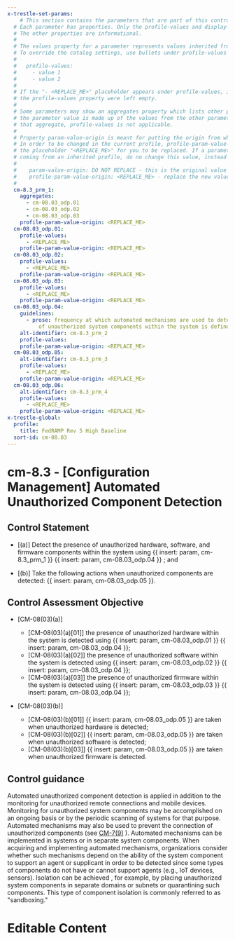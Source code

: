 ```yaml
---
x-trestle-set-params:
    # This section contains the parameters that are part of this control.
  # Each parameter has properties. Only the profile-values and display-name properties are editable.
  # The other properties are informational.
  #
  # The values property for a parameter represents values inherited from the OSCAL catalog.
  # To override the catalog settings, use bullets under profile-values as shown below:
  #
  #   profile-values:
  #     - value 1
  #     - value 2
  #
  # If the "- <REPLACE_ME>" placeholder appears under profile-values, it is the same as if
  # the profile-values property were left empty.
  #
  # Some parameters may show an aggregates property which lists other parameters. This means
  # the parameter value is made up of the values from the other parameters. For parameters
  # that aggregate, profile-values is not applicable.
  #
  # Property param-value-origin is meant for putting the origin from where that parameter comes from.
  # In order to be changed in the current profile, profile-param-value-origin property will be displayed with
  # the placeholder "<REPLACE_ME>" for you to be replaced. If a parameter already has a param-value-origin
  # coming from an inherited profile, do no change this value, instead use profile-param-value-origin as follows:
  #
  #    param-value-origin: DO NOT REPLACE - this is the original value
  #    profile-param-value-origin: <REPLACE_ME> - replace the new value required HERE
  #
  cm-8.3_prm_1:
    aggregates:
      - cm-08.03_odp.01
      - cm-08.03_odp.02
      - cm-08.03_odp.03
    profile-param-value-origin: <REPLACE_ME>
  cm-08.03_odp.01:
    profile-values:
      - <REPLACE_ME>
    profile-param-value-origin: <REPLACE_ME>
  cm-08.03_odp.02:
    profile-values:
      - <REPLACE_ME>
    profile-param-value-origin: <REPLACE_ME>
  cm-08.03_odp.03:
    profile-values:
      - <REPLACE_ME>
    profile-param-value-origin: <REPLACE_ME>
  cm-08.03_odp.04:
    guidelines:
      - prose: frequency at which automated mechanisms are used to detect the presence
          of unauthorized system components within the system is defined;
    alt-identifier: cm-8.3_prm_2
    profile-values:
    profile-param-value-origin: <REPLACE_ME>
  cm-08.03_odp.05:
    alt-identifier: cm-8.3_prm_3
    profile-values:
      - <REPLACE_ME>
    profile-param-value-origin: <REPLACE_ME>
  cm-08.03_odp.06:
    alt-identifier: cm-8.3_prm_4
    profile-values:
      - <REPLACE_ME>
    profile-param-value-origin: <REPLACE_ME>
x-trestle-global:
  profile:
    title: FedRAMP Rev 5 High Baseline
  sort-id: cm-08.03
---
```


# cm-8.3 - \[Configuration Management\] Automated Unauthorized Component Detection

## Control Statement

- \[(a)\] Detect the presence of unauthorized hardware, software, and firmware components within the system using {{ insert: param, cm-8.3_prm_1 }} {{ insert: param, cm-08.03_odp.04 }} ; and

- \[(b)\] Take the following actions when unauthorized components are detected: {{ insert: param, cm-08.03_odp.05 }}.

## Control Assessment Objective

- \[CM-08(03)(a)\]

  - \[CM-08(03)(a)[01]\] the presence of unauthorized hardware within the system is detected using {{ insert: param, cm-08.03_odp.01 }} {{ insert: param, cm-08.03_odp.04 }};
  - \[CM-08(03)(a)[02]\] the presence of unauthorized software within the system is detected using {{ insert: param, cm-08.03_odp.02 }} {{ insert: param, cm-08.03_odp.04 }};
  - \[CM-08(03)(a)[03]\] the presence of unauthorized firmware within the system is detected using {{ insert: param, cm-08.03_odp.03 }} {{ insert: param, cm-08.03_odp.04 }};

- \[CM-08(03)(b)\]

  - \[CM-08(03)(b)[01]\] {{ insert: param, cm-08.03_odp.05 }} are taken when unauthorized hardware is detected;
  - \[CM-08(03)(b)[02]\] {{ insert: param, cm-08.03_odp.05 }} are taken when unauthorized software is detected;
  - \[CM-08(03)(b)[03]\] {{ insert: param, cm-08.03_odp.05 }} are taken when unauthorized firmware is detected.

## Control guidance

Automated unauthorized component detection is applied in addition to the monitoring for unauthorized remote connections and mobile devices. Monitoring for unauthorized system components may be accomplished on an ongoing basis or by the periodic scanning of systems for that purpose. Automated mechanisms may also be used to prevent the connection of unauthorized components (see [CM-7(9)](#cm-7.9) ). Automated mechanisms can be implemented in systems or in separate system components. When acquiring and implementing automated mechanisms, organizations consider whether such mechanisms depend on the ability of the system component to support an agent or supplicant in order to be detected since some types of components do not have or cannot support agents (e.g., IoT devices, sensors). Isolation can be achieved , for example, by placing unauthorized system components in separate domains or subnets or quarantining such components. This type of component isolation is commonly referred to as "sandboxing."

# Editable Content

<!-- Make additions and edits below -->
<!-- The above represents the contents of the control as received by the profile, prior to additions. -->
<!-- If the profile makes additions to the control, they will appear below. -->
<!-- The above markdown may not be edited but you may edit the content below, and/or introduce new additions to be made by the profile. -->
<!-- If there is a yaml header at the top, parameter values may be edited. Use --set-parameters to incorporate the changes during assembly. -->
<!-- The content here will then replace what is in the profile for this control, after running profile-assemble. -->
<!-- The current profile has no added parts for this control, but you may add new ones here. -->
<!-- Each addition must have a heading either of the form ## Control my_addition_name -->
<!-- or ## Part a. (where the a. refers to one of the control statement labels.) -->
<!-- "## Control" parts are new parts added after the statement part. -->
<!-- "## Part" parts are new parts added into the top-level statement part with that label. -->
<!-- Subparts may be added with nested hash levels of the form ### My Subpart Name -->
<!-- underneath the parent ## Control or ## Part being added -->
<!-- See https://oscal-compass.github.io/compliance-trestle/tutorials/ssp_profile_catalog_authoring/ssp_profile_catalog_authoring for guidance. -->
